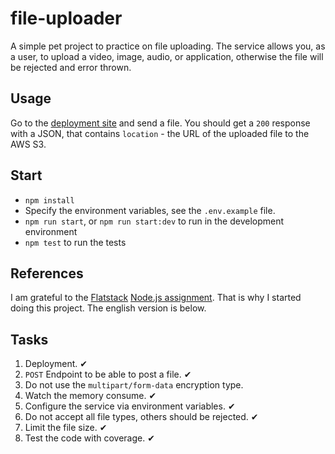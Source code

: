 # file-uploader
A simple pet project to practice on file uploading. The service allows you, as a user, to upload a video, image, audio, or application,
otherwise the file will be rejected and error thrown.

## Usage
Go to the [deployment site](https://pet-file-uploader.herokuapp.com/) and send a file. You should get a `200` response with a JSON, that contains `location` - the URL of the uploaded file to the AWS S3.

## Start
- `npm install`
- Specify the environment variables, see the `.env.example` file.
- `npm run start`, or `npm run start:dev` to run in the development environment
- `npm test` to run the tests

## References
I am grateful to the [Flatstack](https://github.com/fs) [Node.js assignment](https://github.com/fs/test-tasks/tree/master/nodejs). That is why I started doing this project. The english version is below. 

## Tasks
1. Deployment. ✔
2. `POST` Endpoint to be able to post a file. ✔
3. Do not use the `multipart/form-data` encryption type.
4. Watch the memory consume. ✔
5. Configure the service via environment variables. ✔
6. Do not accept all file types, others should be rejected. ✔
7. Limit the file size. ✔
8. Test the code with coverage. ✔